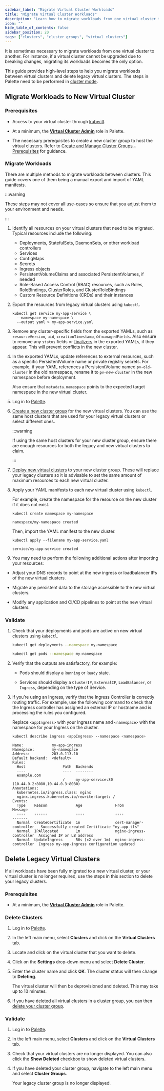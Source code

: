 ```yaml
---
sidebar_label: "Migrate Virtual Cluster Workloads"
title: "Migrate Virtual Cluster Workloads"
description: "Learn how to migrate workloads from one virtual cluster to another and delete legacy clusters."
icon: ""
hide_table_of_contents: false
sidebar_position: 20
tags: ["clusters", "cluster groups", "virtual clusters"]
---
```


It is sometimes necessary to migrate workloads from one virtual cluster to another. For instance, if a virtual cluster cannot be upgraded due to breaking changes, migrating its workloads becomes the only option.

This guide provides high-level steps to help you migrate workloads between virtual clusters and delete legacy virtual clusters. The steps in Palette need to be performed in [cluster mode](../../introduction/palette-modes.md).

## Migrate Workloads to New Virtual Cluster

### Prerequisites

- Access to your virtual cluster through [kubectl](https://kubernetes.io/docs/reference/kubectl/).

- At a minimum, the [**Virtual Cluster Admin**](../../user-management/palette-rbac/project-scope-roles-permissions.md#virtual-cluster) role in Palette.

- The necessary prerequisites to create a new cluster group to host the virtual clusters. Refer to [Create and Manage Cluster Groups - Prerequisites](../cluster-groups/create-cluster-group.md#prerequisites) for guidance.

### Migrate Workloads

There are multiple methods to migrate workloads between clusters. This guide covers one of them being a manual export and import of YAML manifests. 

:::warning

These steps may not cover all use-cases so ensure that you adjust them to your environment and needs.

:::

1. Identify all resources on your virtual clusters that need to be migrated. Typical resources include the following:

   - Deployments, StatefulSets, DaemonSets, or other workload controllers
   - Services
   - ConfigMaps
   - Secrets
   - Ingress objects
   - PersistentVolumeClaims and associated PersistentVolumes, if needed
   - Role-Based Access Control (RBAC) resources, such as Roles, RoleBindings, ClusterRoles, and ClusterRoleBindings
   - Custom Resource Definitions (CRDs) and their instances

2. Export the resources from legacy virtual clusters using `kubectl`.

   ```shell hideClipboard title="Service export example"
   kubectl get service my-app-service \
     --namespace my-namespace \
     --output yaml > my-app-service.yaml
   ```

3. Remove any cluster-specific fields from the exported YAMLs, such as `resourceVersion`, `uid`, `creationTimestamp`, or `managedFields`. Also ensure to remove any `status` fields or [finalizers](https://kubernetes.io/docs/concepts/overview/working-with-objects/finalizers/) in the exported YAMLs, if they appear. This will prevent conflicts in the new cluster.

4. In the exported YAMLs, update references to external resources, such as a specific PersistentVolume name or private registry secrets. For example, if your YAML references a PersistentVolume named `pv-old-cluster` in the old namespace, rename it to `pv-new-cluster` in the new namespace before deployment.

   Also ensure that `metadata.namespace` points to the expected target namespace in the new virtual cluster. 

5. Log in to [Palette](https://console.spectrocloud.com).

6. [Create a new cluster group](../cluster-groups/create-cluster-group.md) for the new virtual clusters. You can use the same host clusters that are used for your legacy virtual clusters or select different ones.

   :::warning

   If using the same host clusters for your new cluster group, ensure there are enough resources for both the legacy and new virtual clusters to claim.

   :::

7. [Deploy new virtual clusters](./deploy-virtual-cluster.md) to your new cluster group. These will replace your legacy clusters so it is advisable to set the same amount of maximum resources to each new virtual cluster.

8. Apply your YAML manifests to each new virtual cluster using `kubectl`.

   For example, create the namespace for the resource on the new cluster if it does not exist.

   ```shell hideClipboard title="Example namespace creation"
   kubectl create namespace my-namespace
   ```

   ```shell hideClipboard title="Example output"
   namespace/my-namespace created
   ```

   Then, import the YAML manifest to the new cluster.

   ```shell hideClipboard title="Service import example"
   kubectl apply --filename my-app-service.yaml
   ```

   ```shell hideClipboard title="Example output"
   service/my-app-service created
   ```

9.  You may need to perform the following additional actions after importing your resources:

   - Adjust your DNS records to point at the new ingress or loadbalancer IPs of the new virtual clusters.

   - Migrate any persistent data to the storage accessible to the new virtual clusters.

   - Modify any application and CI/CD pipelines to point at the new virtual clusters.

### Validate

1. Check that your deployments and pods are active on new virtual clusters using `kubectl`.

   ```bash hideClipboard title="Example command to check status of Deployments in a namespace"
   kubectl get deployments --namespace my-namespace
   ```

   ```bash hideClipboard title="Example command to check status of Pods in a namespace"
   kubectl get pods --namespace my-namespace
   ```

2. Verify that the outputs are satisfactory, for example:

   - Pods should display a `Running` or `Ready` state.

   - Services should display a `ClusterIP`, `ExternalIP`, `LoadBalancer`, or `Ingress`, depending on the type of Service.

3. If you’re using an Ingress, verify that the Ingress Controller is correctly routing traffic. For example, use the following command to check that the Ingress controller has assigned an external IP or hostname and is processing the rules you configured.

   Replace `<appIngress>` with your Ingress name and `<namespace>` with the namespace for your Ingress on the cluster.

   ```bash hideClipboard
   kubectl describe ingress <appIngress> --namespace <namespace>
   ```

   ```shell hideClipboard title="Example output"
   Name:             my-app-ingress
   Namespace:        my-namespace
   Address:          203.0.113.10
   Default backend:  <default>
   Rules:
     Host                 Path  Backends
     ----                 ----  --------
     example.com
                          /     my-app-service:80 (10.44.0.2:8080,10.44.0.3:8080)
   Annotations:           
     kubernetes.io/ingress.class: nginx
     nginx.ingress.kubernetes.io/rewrite-target: /
   Events:
     Type    Reason             Age               From                      Message
     ----    ------             ----              ----                      -------
     Normal  CreateCertificate  1m                cert-manager-controller   Successfully created Certificate "my-app-tls"
     Normal  IPAllocated        1m                nginx-ingress-controller  Assigned IP or LB address
     Normal  UpdateIngress      50s (x2 over 1m)  nginx-ingress-controller  Ingress my-app-ingress configuration updated
   ```

## Delete Legacy Virtual Clusters

If all workloads have been fully migrated to a new virtual cluster, or your virtual cluster is no longer required, use the steps in this section to delete your legacy clusters.

### Prerequisites

- At a minimum, the [**Virtual Cluster Admin**](../../user-management/palette-rbac/project-scope-roles-permissions.md#virtual-cluster) role in Palette.

### Delete Clusters

1. Log in to [Palette](https://console.spectrocloud.com).

2. In the left main menu, select **Clusters** and click on the **Virtual Clusters** tab.

3. Locate and click on the virtual cluster that you want to delete.

4. Click on the **Settings** drop-down menu and select **Delete Cluster**.

5. Enter the cluster name and click **OK**. The cluster status will then change to **Deleting**.

   The virtual cluster will then be deprovisioned and deleted. This may take up to 10 minutes.

6. If you have deleted all virtual clusters in a cluster group, you can then [delete your cluster group](../cluster-groups/create-cluster-group.md#delete-your-cluster-group).

### Validate

1. Log in to [Palette](https://console.spectrocloud.com).

2. In the left main menu, select **Clusters** and click on the **Virtual Clusters** tab.

3. Check that your virtual clusters are no longer displayed. You can also click the **Show Deleted** checkbox to show deleted virtual clusters.

4. If you have deleted your cluster group, navigate to the left main menu and select **Cluster Groups**.

   Your legacy cluster group is no longer displayed.
